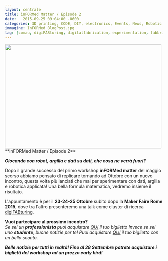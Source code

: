 ```yaml
---
layout: centrale
title: inFORMed Matter / Episode 2
date:   2015-09-25 09:04:00 -0600
categories: 3D printing, CODE, DIY, electronics, Events, News, Robotic Arm, Workshop
immagine: InFORMed_BlogPost.jpg
tag: [comau, digiFABturing, digitalfabrication, experimentation, fabbricazionedigitale, fablabtorino, inFORMedmatter, roboticarm, robotics, torino, workshop]
---
```

<img src="/img/InFORMed_BlogPost.jpg" width="500" height="333">
**inFORMed Matter / Episode 2**

**_Giocando con robot, argilla e dati su dati, che cosa ne verrà fuori?_**    

Dopo il grande successo del primo workshop **inFORMed matter** del maggio scorso abbiamo pensato di replicare tornando ad Ottobre con un nuovo incontro, questa volta più lanciati che mai per sperimentare con dati, argilla e robotica applicata! Una bella formula matematica, vedremo insieme il risultato.

L'appuntamento è per il **23-24-25 Ottobre** subito dopo la **Maker Faire Rome 2015**, dove tra l'altro presenteremo una talk come cluster di ricerca [digiFABturing](http://digifabturing.tumblr.com/).

**Vuoi partecipare al prossimo incontro?**  
_Se sei un **professionista** puoi acquistare [QUI](https://store.arduino.cc/product/WS00028) il tuo biglietto
Invece se sei uno **studente**, buone notizie per te! Puoi acquistare [QUI](https://store.arduino.cc/product/WS00027) il tuo biglietto con un bello sconto._

**_Belle notizie per tutti in realtà!
Fino al 28 Settembre potrete acquistare i biglietti del workshop ad un prezzo early bird!_**
